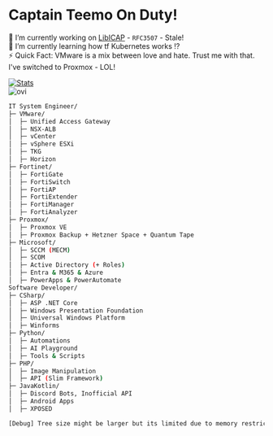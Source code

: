 # Captain Teemo On Duty!
🔭 I’m currently working on [LibICAP](https://github.com/Timoms/LibICAP) - `RFC3507` - Stale!  
🌱 I’m currently learning how tf Kubernetes works ⁉  
⚡ Quick Fact: VMware is a mix between love and hate. Trust me with that. I've switched to Proxmox - LOL!  

[![Stats](https://github-readme-stats.vercel.app/api?username=Timoms)](https://github.com/anuraghazra/github-readme-stats)  
<img src="https://github-readme-stats.vercel.app/api/top-langs?username=Timoms&show_icons=true&locale=en&layout=compact&theme=chartreuse-light" alt="ovi" />

```bash
IT System Engineer/
├─ VMware/
│  ├─ Unified Access Gateway
│  ├─ NSX-ALB
│  ├─ vCenter
│  ├─ vSphere ESXi
│  ├─ TKG
│  ├─ Horizon
├─ Fortinet/
│  ├─ FortiGate
│  ├─ FortiSwitch
│  ├─ FortiAP
│  ├─ FortiExtender
│  ├─ FortiManager
│  ├─ FortiAnalyzer
├─ Proxmox/
│  ├─ Proxmox VE
│  ├─ Proxmox Backup + Hetzner Space + Quantum Tape
├─ Microsoft/
│  ├─ SCCM (MECM)
│  ├─ SCOM
│  ├─ Active Directory (+ Roles)
│  ├─ Entra & M365 & Azure
│  ├─ PowerApps & PowerAutomate
Software Developer/
├─ CSharp/
│  ├─ ASP .NET Core
│  ├─ Windows Presentation Foundation
│  ├─ Universal Windows Platform
│  ├─ Winforms
├─ Python/
│  ├─ Automations
│  ├─ AI Playground
│  ├─ Tools & Scripts
├─ PHP/
│  ├─ Image Manipulation
│  ├─ API (Slim Framework)
├─ JavaKotlin/
│  ├─ Discord Bots, Inofficial API
│  ├─ Android Apps
│  ├─ XPOSED

[Debug] Tree size might be larger but its limited due to memory restrictions.
```
